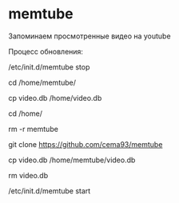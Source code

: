 # memtube
Запоминаем просмотренные видео на youtube


Процесс обновления:

  /etc/init.d/memtube stop

  cd /home/memtube/
  
  cp video.db /home/video.db
  
  cd /home/
  
  rm -r memtube
  
  git clone https://github.com/cema93/memtube
  
  cp video.db /home/memtube/video.db
  
  rm video.db
  
  /etc/init.d/memtube start
